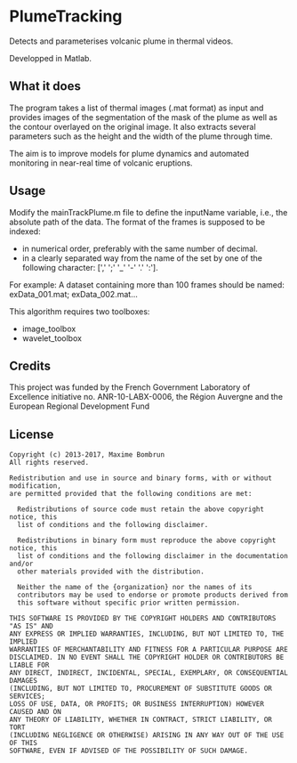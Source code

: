 # PlumeTracking

Detects and parameterises volcanic plume in thermal videos.

Developped in Matlab.

## What it does

The program takes a list of thermal images (.mat format) as input and provides images of the segmentation of the mask of the plume as well as the contour overlayed on the original image.
It also extracts several parameters such as the height and the width of the plume through time.

The aim is to improve models for plume dynamics and automated monitoring in near-real time of volcanic eruptions.



## Usage

Modify the mainTrackPlume.m file to define the inputName variable, i.e., the absolute path of the data.
The format of the frames is supposed to be indexed:
- in numerical order, preferably with the same number of decimal. 
- in a clearly separated way from the name of the set by one of the following character: [',' ';' '_' '-' '.' ':'].

For example:
A dataset containing more than 100 frames should be named: 
exData_001.mat; exData_002.mat...

This algorithm requires two toolboxes:
- image_toolbox
- wavelet_toolbox



## Credits

This project was funded by the French Government Laboratory of Excellence initiative no. ANR-10-LABX-0006, the Région Auvergne and the European Regional Development Fund


## License 

    Copyright (c) 2013-2017, Maxime Bombrun
    All rights reserved.

    Redistribution and use in source and binary forms, with or without modification,
    are permitted provided that the following conditions are met:

      Redistributions of source code must retain the above copyright notice, this
      list of conditions and the following disclaimer.

      Redistributions in binary form must reproduce the above copyright notice, this
      list of conditions and the following disclaimer in the documentation and/or
      other materials provided with the distribution.

      Neither the name of the {organization} nor the names of its
      contributors may be used to endorse or promote products derived from
      this software without specific prior written permission.

    THIS SOFTWARE IS PROVIDED BY THE COPYRIGHT HOLDERS AND CONTRIBUTORS "AS IS" AND
    ANY EXPRESS OR IMPLIED WARRANTIES, INCLUDING, BUT NOT LIMITED TO, THE IMPLIED
    WARRANTIES OF MERCHANTABILITY AND FITNESS FOR A PARTICULAR PURPOSE ARE
    DISCLAIMED. IN NO EVENT SHALL THE COPYRIGHT HOLDER OR CONTRIBUTORS BE LIABLE FOR
    ANY DIRECT, INDIRECT, INCIDENTAL, SPECIAL, EXEMPLARY, OR CONSEQUENTIAL DAMAGES
    (INCLUDING, BUT NOT LIMITED TO, PROCUREMENT OF SUBSTITUTE GOODS OR SERVICES;
    LOSS OF USE, DATA, OR PROFITS; OR BUSINESS INTERRUPTION) HOWEVER CAUSED AND ON
    ANY THEORY OF LIABILITY, WHETHER IN CONTRACT, STRICT LIABILITY, OR TORT
    (INCLUDING NEGLIGENCE OR OTHERWISE) ARISING IN ANY WAY OUT OF THE USE OF THIS
    SOFTWARE, EVEN IF ADVISED OF THE POSSIBILITY OF SUCH DAMAGE.
